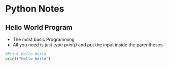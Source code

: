 # Python Notes

## Hello World Program
- The most basic Programming
- All you need is just type _print()_ and put the input inside the parentheses.
```python
#Print Hello World
print("Hello World")
```

